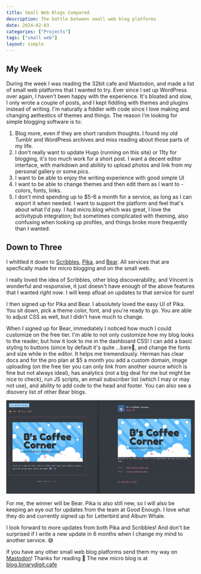 ```yaml
---
title: Small Web Blogs Compared
description: The battle between small web blog platforms
date: 2024-02-03
categories: ["Projects"]
tags: ["small web"]
layout: simple
---
```

## My Week

During the week I was reading the 32bit cafe and Mastodon, and made a list of small web platforms that I wanted to try. Ever since I set up WordPress over again, I haven't been happy with the experience. It's bloated and slow, I only wrote a couple of posts, and I kept fiddling with themes and plugins instead of writing. I'm naturally a fiddler with code since I love making and changing aethestics of themes and things. The reason I'm looking for simple blogging software is to:

1) Blog more, even if they are short random thoughts. I found my old Tumblr and WordPress archives and miss reading about those parts of my life.
2) I don't really want to update Hugo (running on this site) or 11ty for blogging, it's too much work for a short post. I want a decent editor interface, with markdown and abiliity to upload photos and link from my personal gallery or some.pics.
3) I want to be able to enjoy the writing experience with good simple UI
4) I want to be able to change themes and then edit them as I want to - colors, fonts, links.
5) I don't mind spending up to $5-6 a month for a service, as long as I can export it when needed. I want to support the platform and feel that's about what I'd pay. I had micro.blog which was great, I love the activitypub integration; but sometimes complicated with theming, also confusing when looking up profiles, and things broke more frequently than I wanted.

## Down to Three

I whittled it down to [Scribbles](https://scribbles.page/), [Pika](https://pika.page/), and [Bear](https://bearblog.dev/). All services that are specfically made for micro blogging and on the small web.

I really loved the idea of Scribbles, other blog discoverability, and Vincent is wonderful and responsive, it just doesn't have enough of the above features that I wanted _right now_. I will keep afloat on updates to that service for sure!

I then signed up for Pika and Bear. I absolutely loved the easy UI of Pika. You sit down, pick a theme color, font, and you're ready to go. You are able to adjust CSS as well, but I didn't have much to change.

When I signed up for Bear, immediately I noticed how much I could customize on the free tier. I'm able to not only customize how my blog looks to the reader, but how it look to me in the dashboard CSS! I can add a basic styling to buttons (since by default it's quite ...bare🥁, and change the fonts and size while in the editor. It helps me tremendously. Herman has clear docs and for the pro plan at $5 a month you add a custom domain, image uploading (on the free tier you can only link from another source which is fine but not always ideal), has analytics (not a big deal for me but might be nice to check), run JS scripts, an email subscriber list (which I may or may not use), and ability to add code to the head and footer. You can also see a disovery list of other Bear blogs. 

![Comparison](comparison.jpg)

For me, the winner will be Bear. Pika is also still new, so I will also be keeping an eye out for updates from the team at Good Enough. I love what they do and currently signed up for Letterbird and Album Whale. 

I look forward to more updates from both Pika and Scribbles!  And don't be surprised if I write a new update in 6 months when I change my mind to another service. 😅

If you have any other small web blog platforms send them my way on [Mastodon](https://social.lol/@BinaryDigit)! Thanks for reading 🥰 The new micro blog is at [blog.binarydigit.cafe](https://blog.binarydigit.cafe)